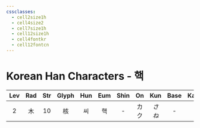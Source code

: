 ```yaml
---
cssclasses:
  - cell2size1h
  - cell4size2
  - cell7size1h
  - cell12size1h
  - cell4fontkr
  - cell12fontcn
---
```


# Korean Han Characters - 핵

| Lev | Rad | Str | Glyph | Hun | Eum | Shin | On  | Kun  | Base | Kana | Simp |   Man    | Can  | Viet |
| :-: | :-: | :-: | :---: | :-: | :-: | :--: | :-: | :--: | :--: | :--: | :--: | :------: | :--: | :--: |
|  2  |  木  | 10  |   核   |  씨  |  핵  |  -   | カク  | *さね* |  -   |  -   |  -   | hé<br>hú | hat6 | hạch |
